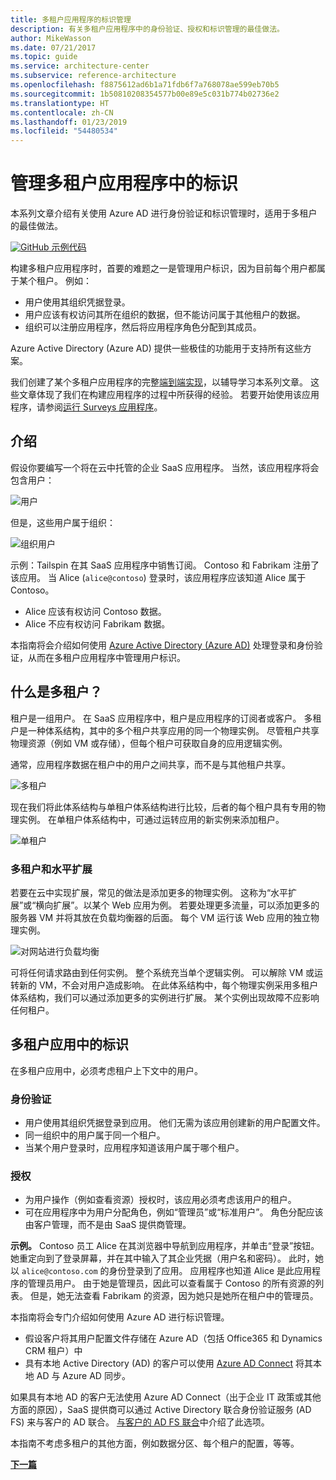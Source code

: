 ```yaml
---
title: 多租户应用程序的标识管理
description: 有关多租户应用程序中的身份验证、授权和标识管理的最佳做法。
author: MikeWasson
ms.date: 07/21/2017
ms.topic: guide
ms.service: architecture-center
ms.subservice: reference-architecture
ms.openlocfilehash: f8875612ad6b1a71fdb6f7a768078ae599eb70b5
ms.sourcegitcommit: 1b50810208354577b00e89e5c031b774b02736e2
ms.translationtype: HT
ms.contentlocale: zh-CN
ms.lasthandoff: 01/23/2019
ms.locfileid: "54480534"
---
```

# <a name="manage-identity-in-multitenant-applications"></a>管理多租户应用程序中的标识

本系列文章介绍有关使用 Azure AD 进行身份验证和标识管理时，适用于多租户的最佳做法。

[![GitHub](../_images/github.png) 示例代码][sample-application]

构建多租户应用程序时，首要的难题之一是管理用户标识，因为目前每个用户都属于某个租户。 例如：

- 用户使用其组织凭据登录。
- 用户应该有权访问其所在组织的数据，但不能访问属于其他租户的数据。
- 组织可以注册应用程序，然后将应用程序角色分配到其成员。

Azure Active Directory (Azure AD) 提供一些极佳的功能用于支持所有这些方案。

我们创建了某个多租户应用程序的完整[端到端实现][sample-application]，以辅导学习本系列文章。 这些文章体现了我们在构建应用程序的过程中所获得的经验。 若要开始使用该应用程序，请参阅[运行 Surveys 应用程序][running-the-app]。

## <a name="introduction"></a>介绍

假设你要编写一个将在云中托管的企业 SaaS 应用程序。 当然，该应用程序将会包含用户：

![用户](./images/users.png)

但是，这些用户属于组织：

![组织用户](./images/org-users.png)

示例：Tailspin 在其 SaaS 应用程序中销售订阅。 Contoso 和 Fabrikam 注册了该应用。 当 Alice (`alice@contoso`) 登录时，该应用程序应该知道 Alice 属于 Contoso。

- Alice 应该有权访问 Contoso 数据。
- Alice 不应有权访问 Fabrikam 数据。

本指南将会介绍如何使用 [Azure Active Directory (Azure AD)](/azure/active-directory) 处理登录和身份验证，从而在多租户应用程序中管理用户标识。

<!-- markdownlint-disable MD026 -->

## <a name="what-is-multitenancy"></a>什么是多租户？

<!-- markdownlint-enable MD026 -->

租户是一组用户。 在 SaaS 应用程序中，租户是应用程序的订阅者或客户。 多租户是一种体系结构，其中的多个租户共享应用的同一个物理实例。 尽管租户共享物理资源（例如 VM 或存储），但每个租户可获取自身的应用逻辑实例。

通常，应用程序数据在租户中的用户之间共享，而不是与其他租户共享。

![多租户](./images/multitenant.png)

现在我们将此体系结构与单租户体系结构进行比较，后者的每个租户具有专用的物理实例。 在单租户体系结构中，可通过运转应用的新实例来添加租户。

![单租户](./images/single-tenant.png)

### <a name="multitenancy-and-horizontal-scaling"></a>多租户和水平扩展

若要在云中实现扩展，常见的做法是添加更多的物理实例。 这称为“水平扩展”或“横向扩展”。以某个 Web 应用为例。 若要处理更多流量，可以添加更多的服务器 VM 并将其放在负载均衡器的后面。 每个 VM 运行该 Web 应用的独立物理实例。

![对网站进行负载均衡](./images/load-balancing.png)

可将任何请求路由到任何实例。 整个系统充当单个逻辑实例。 可以解除 VM 或运转新的 VM，不会对用户造成影响。 在此体系结构中，每个物理实例采用多租户体系结构，我们可以通过添加更多的实例进行扩展。 某个实例出现故障不应影响任何租户。

## <a name="identity-in-a-multitenant-app"></a>多租户应用中的标识

在多租户应用中，必须考虑租户上下文中的用户。

### <a name="authentication"></a>身份验证

- 用户使用其组织凭据登录到应用。 他们无需为该应用创建新的用户配置文件。
- 同一组织中的用户属于同一个租户。
- 当某个用户登录时，应用程序知道该用户属于哪个租户。

### <a name="authorization"></a>授权

- 为用户操作（例如查看资源）授权时，该应用必须考虑该用户的租户。
- 可在应用程序中为用户分配角色，例如“管理员”或“标准用户”。 角色分配应该由客户管理，而不是由 SaaS 提供商管理。

**示例。** Contoso 员工 Alice 在其浏览器中导航到应用程序，并单击“登录”按钮。 她重定向到了登录屏幕，并在其中输入了其企业凭据（用户名和密码）。 此时，她以 `alice@contoso.com` 的身份登录到了应用。 应用程序也知道 Alice 是此应用程序的管理员用户。 由于她是管理员，因此可以查看属于 Contoso 的所有资源的列表。 但是，她无法查看 Fabrikam 的资源，因为她只是她所在租户中的管理员。

本指南将会专门介绍如何使用 Azure AD 进行标识管理。

- 假设客户将其用户配置文件存储在 Azure AD（包括 Office365 和 Dynamics CRM 租户）中
- 具有本地 Active Directory (AD) 的客户可以使用 [Azure AD Connect](/azure/active-directory/hybrid/whatis-hybrid-identity) 将其本地 AD 与 Azure AD 同步。

如果具有本地 AD 的客户无法使用 Azure AD Connect（出于企业 IT 政策或其他方面的原因），SaaS 提供商可以通过 Active Directory 联合身份验证服务 (AD FS) 来与客户的 AD 联合。 [与客户的 AD FS 联合](adfs.md)中介绍了此选项。

本指南不考虑多租户的其他方面，例如数据分区、每个租户的配置，等等。

[**下一篇**](./tailspin.md)

<!-- links -->

[sample-application]: https://github.com/mspnp/multitenant-saas-guidance
[running-the-app]: ./run-the-app.md
